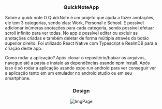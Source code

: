<h3 align="center">
  QuickNoteApp
</h3>

Sobre a quick note
O QuickNote é um projeto que ajuda a fazer anotações, ele tem 3 categorias, sendo elas: Work, Personal e School. É possível adicionar inúmeras anotações para cada categoria, sendo possível efetuar scroll infinito para ver todas. No app é possível editar ou excluir as anotações criadas e também deletar de forma múltipla através do botão superior direito. 
Foi utilizado React Native com Typescript e RealmDB para a criação deste app.

Como rodar a aplicação?
Após clonar o repositório/baixar os arquivos, navegue até a pasta e instale as dependências usando npm install. Após isso é só rodar a aplicação usando expo run android para ver conseguir ver a aplicação tanto em um emulador no android studio ou em seu smartphone.

<h3 align="center">
  Design
</h3>

<p align="center">
  <img alt="ImgPage" src="https://i.imgur.com/zr4RBEt.jpeg">
</p>
